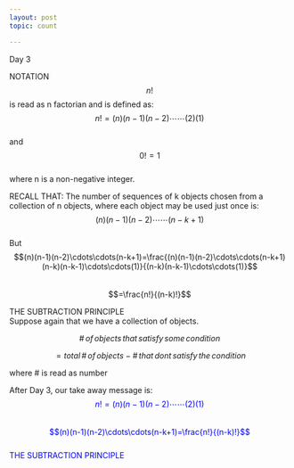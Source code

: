 ```yaml
---
layout: post
topic: count

---
```

Day 3

NOTATION  
$$n!$$ is read as n factorian and is defined as:  
$$n!=(n)(n-1)(n-2)\cdots\cdots(2)(1)$$  
and $$0!=1$$  
where n is a non-negative integer.  

RECALL THAT:
The number of sequences of k objects chosen from a collection of n objects, where each object may be used just once is: $$(n)(n-1)(n-2)\cdots\cdots(n-k+1)$$  
But  
$$(n)(n-1)(n-2)\cdots\cdots(n-k+1)=\frac{(n)(n-1)(n-2)\cdots\cdots(n-k+1)(n-k)(n-k-1)\cdots\cdots(1)}{(n-k)(n-k-1)\cdots\cdots(1)}$$  
$$=\frac{n!}{(n-k)!}$$  

THE SUBTRACTION PRINCIPLE  
Suppose again that we have a collection of objects.  
 
$$\#\,of\,objects\,that\,satisfy\,some\,condition$$

$$=total\,\#\,of\,objects-\#\,that\,dont\,satisfy\,the\,condition$$

where \# is read as number

After Day 3, our take away message is:  
<span style="color:blue">$$n!=(n)(n-1)(n-2)\cdots\cdots(2)(1)$$</span>     
<span style="color:blue">$$(n)(n-1)(n-2)\cdots\cdots(n-k+1)=\frac{n!}{(n-k)!}$$</span>     
<span style="color:blue">THE SUBTRACTION PRINCIPLE</span>    